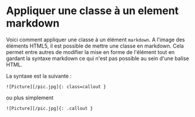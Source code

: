 # Appliquer une classe à un element markdown

Voici comment appliquer  une classe à un élément `markdown`. A l'image des éléments HTML5, il est possible de mettre une classe en markdown. Cela permet entre autres de modifier la mise en forme de l'élément tout en gardant la syntaxe markdown ce qui n'est pas possible au sein d'une balise HTML.

La syntaxe est la suivante :

    ![Picture][/pic.jpg]{: class=callout }

ou plus simplement

    ![Picture][/pic.jpg]{: .callout }
